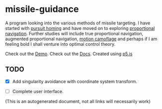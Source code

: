 # missile-guidance

A program looking into the various methods of missile targeting.  I have
started with [pursuit homing](en.wikipedia.org/wiki/Pursuit_guidance) and have
moved on to exploring [proportional navigation](en.wikipedia.org/wiki/Proportional_navigation).
Further studies will include true proportional navigation, augmented proportional
navigation, [motion camoflage](en.wikipedia.org/wiki/Motion_camouflage) and 
perhaps if I am feeling bold I shall venture into optimal control theory.

Check out the [Demo](https://omareq.github.io/missile-guidance).
Check out the [Docs](https://omareq.github.io/missile-guidance/docs).
Created using [p5.js](https://p5js.org/)


## TODO

- [x] Add singularity avoidance with coordinate system transform.


- [ ] Complete user interface.



(This is an autogenerated document, not all links will necessarily work)
